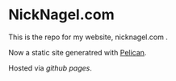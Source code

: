 # NickNagel.com 

This is the repo for my website, nicknagel.com . 

Now a static site generatred with [Pelican](http://getpelican.com).

Hosted via *github pages*.

